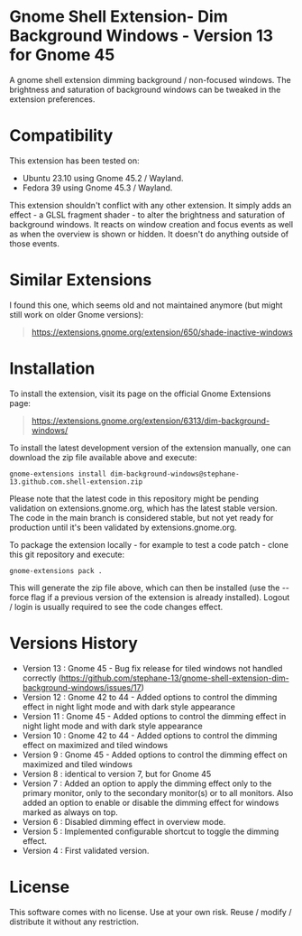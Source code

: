 # Gnome Shell Extension- Dim Background Windows - Version 13 for Gnome 45
A gnome shell extension dimming background / non-focused windows.
The brightness and saturation of background windows can be tweaked in the extension preferences.

# Compatibility

This extension has been tested on:
 - Ubuntu 23.10 using Gnome 45.2 / Wayland.
 - Fedora 39 using Gnome 45.3 / Wayland.

This extension shouldn't conflict with any other extension.
It simply adds an effect - a GLSL fragment shader - to alter the brightness and saturation of background windows.
It reacts on window creation and focus events as well as when the overview is shown or hidden. It doesn't do anything outside of those events.

# Similar Extensions

I found this one, which seems old and not maintained anymore (but might still work on older Gnome versions):
> https://extensions.gnome.org/extension/650/shade-inactive-windows

# Installation

To install the extension, visit its page on the official Gnome Extensions page:
> https://extensions.gnome.org/extension/6313/dim-background-windows/

To install the latest development version of the extension manually, one can download the zip file available above and execute:
```
gnome-extensions install dim-background-windows@stephane-13.github.com.shell-extension.zip
```
Please note that the latest code in this repository might be pending validation on extensions.gnome.org, which has the latest stable version.
The code in the main branch is considered stable, but not yet ready for production until it's been validated by extensions.gnome.org.

To package the extension locally - for example to test a code patch - clone this git repository and execute:
```
gnome-extensions pack .
```
This will generate the zip file above, which can then be installed (use the --force flag if a previous version of the extension is already installed).
Logout / login is usually required to see the code changes effect.

# Versions History
- Version 13 : Gnome 45       - Bug fix release for tiled windows not handled correctly (https://github.com/stephane-13/gnome-shell-extension-dim-background-windows/issues/17)
- Version 12 : Gnome 42 to 44 - Added options to control the dimming effect in night light mode and with dark style appearance
- Version 11 : Gnome 45       - Added options to control the dimming effect in night light mode and with dark style appearance
- Version 10 : Gnome 42 to 44 - Added options to control the dimming effect on maximized and tiled windows
- Version  9 : Gnome 45       - Added options to control the dimming effect on maximized and tiled windows
- Version  8 : identical to version 7, but for Gnome 45
- Version  7 : Added an option to apply the dimming effect only to the primary monitor, only to the secondary monitor(s) or to all monitors.
               Also added an option to enable or disable the dimming effect for windows marked as always on top.
- Version  6 : Disabled dimming effect in overview mode.
- Version  5 : Implemented configurable shortcut to toggle the dimming effect.
- Version  4 : First validated version.

# License
This software comes with no license. Use at your own risk. Reuse / modify / distribute it without any restriction.
